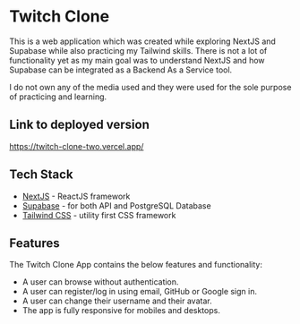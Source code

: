 # Twitch Clone

This is a web application which was created while exploring NextJS and Supabase while also practicing my Tailwind skills. 
There is not a lot of functionality yet as my main goal was to understand NextJS and how Supabase can be integrated as a Backend As a Service tool. 

I do not own any of the media used and they were used for the sole purpose of practicing and learning.   

## Link to deployed version

https://twitch-clone-two.vercel.app/

## Tech Stack
- [NextJS](https://nextjs.org/) - ReactJS framework
- [Supabase](https://supabase.com/) - for both API and PostgreSQL Database
- [Tailwind CSS](https://tailwindcss.com/) - utility first CSS framework


## Features

The Twitch Clone App contains the below features and functionality:

- A user can browse without authentication. 
- A user can register/log in using email, GitHub or Google sign in. 
- A user can change their username and their avatar.
- The app is fully responsive for mobiles and desktops. 